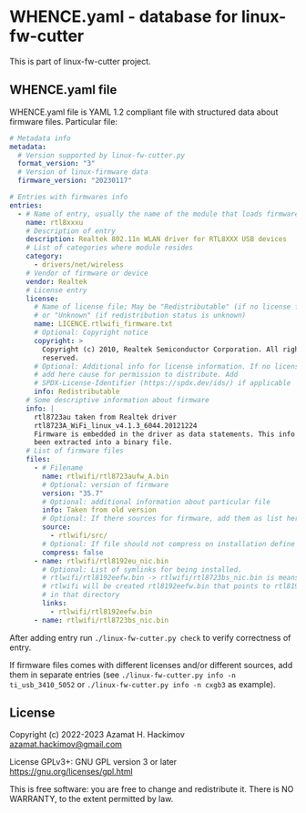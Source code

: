 # WHENCE.yaml - database for linux-fw-cutter

This is part of linux-fw-cutter project. 

## WHENCE.yaml file

WHENCE.yaml file is YAML 1.2 compliant file with structured data about
firmware files. Particular file:

```yaml
# Metadata info
metadata:
  # Version supported by linux-fw-cutter.py
  format_version: "3"
  # Version of linux-firmware data
  firmware_version: "20230117"

# Entries with firmwares info
entries:
  - # Name of entry, usually the name of the module that loads firmware  
    name: rtl8xxxu
    # Description of entry
    description: Realtek 802.11n WLAN driver for RTL8XXX USB devices
    # List of categories where module resides
    category:
      - drivers/net/wireless
    # Vendor of firmware or device
    vendor: Realtek
    # License entry
    license:
      # Name of license file; May be "Redistributable" (if no license file)
      # or "Unknown" (if redistribution status is unknown)
      name: LICENCE.rtlwifi_firmware.txt
      # Optional: Copyright notice
      copyright: >
        Copyright (c) 2010, Realtek Semiconductor Corporation. All rights
        reserved.
      # Optional: Additional info for license information. If no license file,
      # add here cause for permission to distribute. Add
      # SPDX-License-Identifier (https://spdx.dev/ids/) if applicable
      info: Redistributable
    # Some descriptive information about firmware
    info: |
      rtl8723au taken from Realtek driver
      rtl8723A_WiFi_linux_v4.1.3_6044.20121224
      Firmware is embedded in the driver as data statements. This info has
      been extracted into a binary file.
    # List of firmware files
    files:
      - # Filename
        name: rtlwifi/rtl8723aufw_A.bin
        # Optional: version of firmware
        version: "35.7"
        # Optional: additional information about particular file
        info: Taken from old version
        # Optional: If there sources for firmware, add them as list here
        source:
          - rtlwifi/src/
        # Optional: If file should not compress on installation define it as false
        compress: false
      - name: rtlwifi/rtl8192eu_nic.bin
        # Optional: List of symlinks for being installed.
        # rtlwifi/rtl8192eefw.bin -> rtlwifi/rtl8723bs_nic.bin is means that in directory
        # rtlwifi will be created rtl8192eefw.bin that points to rtl8192eu_nic.bin
        # in that directory
        links:
          - rtlwifi/rtl8192eefw.bin
      - name: rtlwifi/rtl8723bs_nic.bin
```

After adding entry run `./linux-fw-cutter.py check` to verify correctness
of entry.

If firmware files comes with different licenses and/or different sources, add
them in separate entries (see `./linux-fw-cutter.py info -n ti_usb_3410_5052`
or `./linux-fw-cutter.py info -n cxgb3` as example).

## License

Copyright (c) 2022-2023 Azamat H. Hackimov <azamat.hackimov@gmail.com>

License GPLv3+: GNU GPL version 3 or later <https://gnu.org/licenses/gpl.html>

This is free software: you are free to change and redistribute it.
There is NO WARRANTY, to the extent permitted by law.

